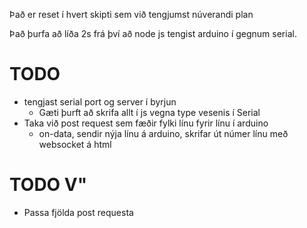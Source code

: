 Það er reset í hvert skipti sem við tengjumst núverandi plan

Það þurfa að líða 2s frá því að node js tengist arduino í gegnum serial.

# TODO
- tengjast serial port og server í byrjun
	- Gæti þurft að skrifa allt í js vegna type vesenis í Serial
- Taka við post request sem fæðir fylki línu fyrir línu í arduino
	- on-data, sendir nýja línu á arduino, skrifar út númer línu með websocket á html


# TODO V"
- Passa fjölda post requesta
